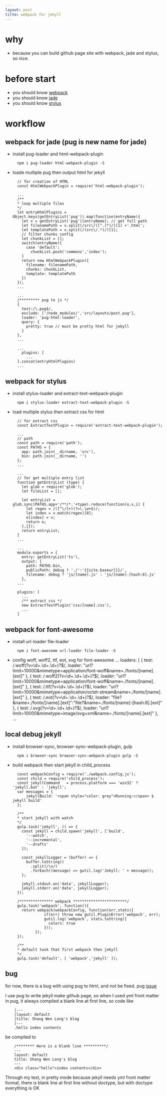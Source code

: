 ```yaml
---
layout: post
tilte: webpack for jekyll
---
```


# why
- because you can build github page site with webpack, jade and stylus, so nice.

# before start
* you should know [webpack](https://webpack.github.io/)
* you should know [jade](http://jade-lang.com/)
* you should know [stylus](http://stylus-lang.com/)

# workflow

## webpack for jade (pug is new name for jade)

* install pug-loader and html-webpack-plugin 


        npm i pug-loader html-webpack-plugin -S
    
    
* loade multiple pug then output html for jekyll
    
    
        // for creation of HTML
        const HtmlWebpackPlugin = require('html-webpack-plugin');

        ...
        /**
        * loop multiple files
        */
        let entryHtmlPlugins = Object.keys(getEntryList('pug')).map(function(entryName){
          let v = getEntryList('pug')[entryName]; // get full path
          let filenamePath = v.split(/src\/([^.]*)/)[1] +'.html';
          let templatePath = v.split(/(src\/.*)/)[1];
          // filter chunks config
          let chunkList = [];
          switch(entryName){
            case 'default':
              chunkList.push('commons','index');
          }
          return new HtmlWebpackPlugin({
            filename: filenamePath,
            chunks: chunkList,
            template: templatePath
          })
        });
        ...

        ...
        /********* pug to js */
        {
          test:/\.pug$/,
          exclude: ['/node_modules/','src/layouts/post.pug'],
          loader: 'pug-html-loader',
          query: {
            pretty: true // must be pretty html for jekyll
          }
        },
        ...
          
        ... 
          plugins: [
            ...
        ].concat(entryHtmlPlugins)
        ...

## webpack for stylus

* install stylus-loader and extract-text-webpack-plugin


        npm i stylus-loader extract-text-webpack-plugin -S
    
    
* load multiple stylus then extract css for html

        // for extract css
        const ExtractTextPlugin = require('extract-text-webpack-plugin');

        ...
        // path
        const path = require('path');
        const PATHS = {
          app: path.join(__dirname, 'src'),
          bin: path.join(__dirname, '')
        };
        ...

        ...
        // for get multiple entry list
        function getEntryList (type) {
          let glob = require('glob');
          let fileList = [];

          let entryList = glob.sync(PATHS.app+'/**/*.'+type).reduce(function(o,v,i) {
            let regex = /([^\/]+)(?=\.\w+$)/;
            let index = v.match(regex)[0];
            o[index] = v;
            return o;
          },{});
          return entryList;
        } 
        ...

        ...
        module.exports = {
          entry: getEntryList('ts'),
          output: {
            path: PATHS.bin,
            publicPath: debug ? './':'{{site.baseurl}}/',
            filename: debug ? 'js/[name].js' : 'js/[name]-[hash:8].js'
          },
        ...
      
        plugins: [
          ...
          /** extract css */
          new ExtractTextPlugin('css/[name].css'),
          ...
        ]

## webpack for font-awesome

* install url-loader file-loader


        npm i font-awesome url-loader file-loader -S


* config woff, woff2, ttf, eot, svg for font-awesome
        ...
        loaders: [
            {
            test: /\.woff(\?v=\d+\.\d+\.\d+)?$/,
            loader:  "url?limit=10000&mimetype=application/font-woff&name=./fonts/[name].[ext]"
          }, {
            test: /\.woff2(\?v=\d+\.\d+\.\d+)?$/,
            loader:  "url?limit=10000&mimetype=application/font-woff&name=./fonts/[name].[ext]"
          }, {
            test: /\.ttf(\?v=\d+\.\d+\.\d+)?$/,
            loader:  "url?limit=10000&mimetype=application/octet-stream&name=./fonts/[name].[ext]"
          }, {
            test: /\.eot(\?v=\d+\.\d+\.\d+)?$/,
            loader:  "file?&name=./fonts/[name].[ext]":"file?&name=./fonts/[name]-[hash:8].[ext]"
          }, {
            test: /\.svg(\?v=\d+\.\d+\.\d+)?$/,
            loader:  "url?limit=10000&mimetype=image/svg+xml&name=./fonts/[name].[ext]"
          },
        ...

## local debug jekyll

* install browser-sync, browser-sync-webpack-plugin, gulp 


        npm i browser-sync browser-sync-webpack-plugin gulp -S


* build webpack then start jekyll in child_process


        const webpackConfig = require('./webpack.config.js');
        const child = require('child_process');
        const jekyllCommand   = process.platform === 'win32' ? 'jekyll.bat' : 'jekyll';
        var messages = {
            jekyllBuild: '<span style="color: grey">Running:</span> $ jekyll build'
        };

        /**
        * start jekyll with watch
        */
        gulp.task('jekyll', () => {
          const jekyll = child.spawn('jekyll', ['build',
            '--watch',
            '--incremental',
            '--drafts'
          ]);

          const jekyllLogger = (buffer) => {
            buffer.toString()
              .split(/\n/)
              .forEach((message) => gutil.log('Jekyll: ' + message));
          };

          jekyll.stdout.on('data', jekyllLogger);
          jekyll.stderr.on('data', jekyllLogger);
        });

        /*************** webpack ************************/
        gulp.task('webpack', function(){
          return webpack(webpackConfig, function(err,stats){
                    if(err) throw new gutil.PluginError('webpack', err);
                    gutil.log('webpack', stats.toString({
                      colors: true
                    }));      
                });
        });

        /**
        * default task that first webpack then jekyll
        */
        gulp.task('default', [ 'webpack','jekyll' ]);

## bug
for now, there is a bug with using pug to html, and not be fixed. pug [issue](https://github.com/pugjs/pug/issues/2443)

I use pug to write jekyll make github page, so when I used yml front matter in pug, it always compiled a blank line at first line, so code like

        |---
        |layout: default
        |title: Shang Wen Long's blog
        |---
        .hello index contents

be compiled to 

        /******** Here is a blank line **********/
        ---
        layout: default
        title: Shang Wen Long's blog
        ---
        <div class="hello">index contents</div>

Through my test, in pretty mode because jekyll needs yml front matter format, there is blank line at first line without doctype, but with doctype everything is OK